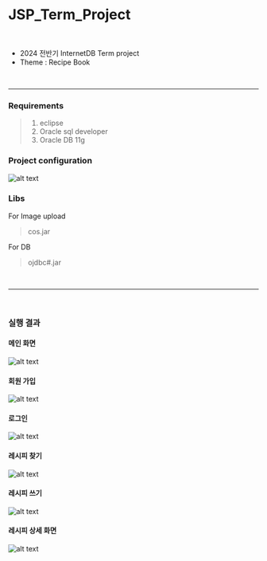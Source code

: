 # JSP_Term_Project

<br>

* 2024 전반기 InternetDB Term project
* Theme : Recipe Book

<br>

---

<h3>Requirements</h3>

> 1. eclipse
> 2. Oracle sql developer
> 3. Oracle DB 11g

<h3>Project configuration</h3>

![alt text](image.png)

<h3>Libs</h3>

For Image upload
> cos.jar

For DB 
> ojdbc#.jar

<br>

---

<br>

<h3>실행 결과</h3>

<h4>메인 화면</h4> 

![alt text](image-1.png)

<h4>회원 가입</h4>

![alt text](image-2.png)

<h4>로그인</h4>

![alt text](image-3.png)

<h4>레시피 찾기</h4>

![alt text](image-4.png)

<h4>레시피 쓰기</h4>

![alt text](image-5.png)

<h4>레시피 상세 화면</h4>

![alt text](image-6.png)

